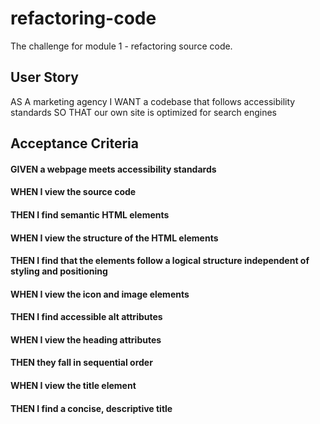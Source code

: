 # refactoring-code
The challenge for module 1 - refactoring source code.
## User Story
AS A marketing agency
I WANT a codebase that follows accessibility standards
SO THAT our own site is optimized for search engines
## Acceptance Criteria
#### GIVEN a webpage meets accessibility standards
#### WHEN I view the source code
#### THEN I find semantic HTML elements
#### WHEN I view the structure of the HTML elements
#### THEN I find that the elements follow a logical structure independent of styling and positioning
#### WHEN I view the icon and image elements
#### THEN I find accessible alt attributes
#### WHEN I view the heading attributes
#### THEN they fall in sequential order
#### WHEN I view the title element
#### THEN I find a concise, descriptive title
